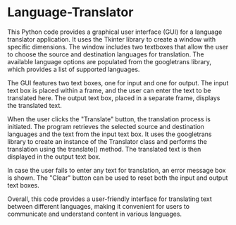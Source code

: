 # Language-Translator

This Python code provides a graphical user interface (GUI) for a language translator application. It uses the Tkinter library to create a window with specific dimensions. The window includes two textboxes that allow the user to choose the source and destination languages for translation. The available language options are populated from the googletrans library, which provides a list of supported languages.

The GUI features two text boxes, one for input and one for output. The input text box is placed within a frame, and the user can enter the text to be translated here. The output text box, placed in a separate frame, displays the translated text.

When the user clicks the "Translate" button, the translation process is initiated. The program retrieves the selected source and destination languages and the text from the input text box. It uses the googletrans library to create an instance of the Translator class and performs the translation using the translate() method. The translated text is then displayed in the output text box.

In case the user fails to enter any text for translation, an error message box is shown. The "Clear" button can be used to reset both the input and output text boxes.

Overall, this code provides a user-friendly interface for translating text between different languages, making it convenient for users to communicate and understand content in various languages.
